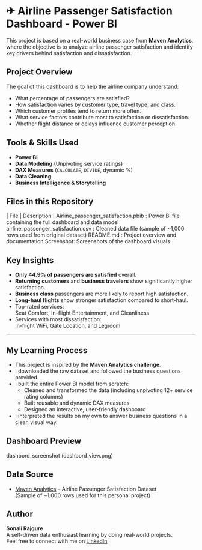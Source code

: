 # ✈ Airline Passenger Satisfaction Dashboard - Power BI

This project is based on a real-world business case from **Maven Analytics**,
where the objective is to analyze airline passenger satisfaction and identify key drivers behind satisfaction and dissatisfaction.


##  Project Overview

The goal of this dashboard is to help the airline company understand:

- What percentage of passengers are satisfied?
- How satisfaction varies by customer type, travel type, and class.
- Which customer profiles tend to return more often.
- What service factors contribute most to satisfaction or dissatisfaction.
- Whether flight distance or delays influence customer perception.


##  Tools & Skills Used

- **Power BI**
- **Data Modeling** (Unpivoting service ratings)
- **DAX Measures** (`CALCULATE`, `DIVIDE`, dynamic %)
- **Data Cleaning**
- **Business Intelligence & Storytelling**


## Files in this Repository

| File | Description |
 Airline_passenger_satisfaction.pbib : Power BI file containing the full dashboard and data model 
airline_passenger_satisfaction.csv : Cleaned data file (sample of ~1,000 rows used from original dataset) 
README.md : Project overview and documentation 
Screenshot:  Screenshots of the dashboard visuals 


##  Key Insights

- **Only 44.9% of passengers are satisfied** overall.
- **Returning customers** and **business travelers** show significantly higher satisfaction.
- **Business class** passengers are more likely to report high satisfaction.
- **Long-haul flights** show stronger satisfaction compared to short-haul.
- Top-rated services:  
  Seat Comfort, In-flight Entertainment, and Cleanliness
- Services with most dissatisfaction:  
  In-flight WiFi, Gate Location, and Legroom

---

##  My Learning Process

- This project is inspired by the **Maven Analytics challenge**.
- I downloaded the raw dataset and followed the business questions provided.
- I built the entire Power BI model from scratch:
  - Cleaned and transformed the data (including unpivoting 12+ service rating columns)
  - Built reusable and dynamic DAX measures
  - Designed an interactive, user-friendly dashboard
- I interpreted the results on my own to answer business questions in a clear, visual way.

##  Dashboard Preview

dashbord_screenshot (dashbord_view.png)


##  Data Source

- [Maven Analytics](https://www.mavenanalytics.io/) – Airline Passenger Satisfaction Dataset  
(Sample of ~1,000 rows used for this personal project)

## Author

**Sonali Rajgure**  
A self-driven data enthusiast learning by doing real-world projects.  
Feel free to connect with me on [LinkedIn](https://www.linkedin.com/sonalirajgure)
